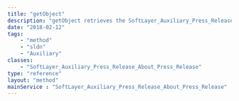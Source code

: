 ```yaml
---
title: "getObject"
description: "getObject retrieves the SoftLayer_Auxiliary_Press_Release_About_Press_Release object whose contact id number corresponds to the ID number of the init parameter passed to the SoftLayer_Auxiliary_Press_Release service. "
date: "2018-02-12"
tags:
    - "method"
    - "sldn"
    - "Auxiliary"
classes:
    - "SoftLayer_Auxiliary_Press_Release_About_Press_Release"
type: "reference"
layout: "method"
mainService : "SoftLayer_Auxiliary_Press_Release_About_Press_Release"
---
```


